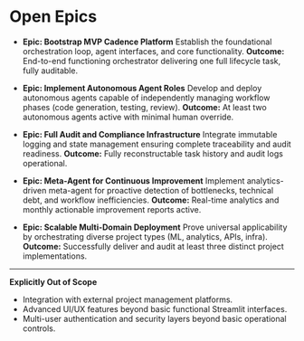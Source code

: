 # Open Epics

* **Epic: Bootstrap MVP Cadence Platform**
  Establish the foundational orchestration loop, agent interfaces, and core functionality.
  **Outcome:** End-to-end functioning orchestrator delivering one full lifecycle task, fully auditable.

* **Epic: Implement Autonomous Agent Roles**
  Develop and deploy autonomous agents capable of independently managing workflow phases (code generation, testing, review).
  **Outcome:** At least two autonomous agents active with minimal human override.

* **Epic: Full Audit and Compliance Infrastructure**
  Integrate immutable logging and state management ensuring complete traceability and audit readiness.
  **Outcome:** Fully reconstructable task history and audit logs operational.

* **Epic: Meta-Agent for Continuous Improvement**
  Implement analytics-driven meta-agent for proactive detection of bottlenecks, technical debt, and workflow inefficiencies.
  **Outcome:** Real-time analytics and monthly actionable improvement reports active.

* **Epic: Scalable Multi-Domain Deployment**
  Prove universal applicability by orchestrating diverse project types (ML, analytics, APIs, infra).
  **Outcome:** Successfully deliver and audit at least three distinct project implementations.

---

**Explicitly Out of Scope**

* Integration with external project management platforms.
* Advanced UI/UX features beyond basic functional Streamlit interfaces.
* Multi-user authentication and security layers beyond basic operational controls.
